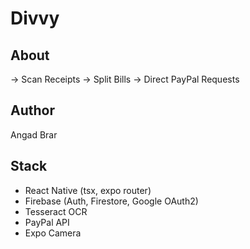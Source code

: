 # Divvy

## About
-> Scan Receipts -> Split Bills -> Direct PayPal Requests

## Author
Angad Brar

## Stack
* React Native (tsx, expo router)
* Firebase (Auth, Firestore, Google OAuth2)
* Tesseract OCR
* PayPal API
* Expo Camera
